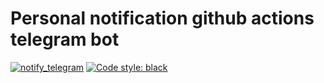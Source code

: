 # Personal notification github actions telegram bot
[![notify_telegram](https://github.com/DaniilRoman/github-actions-test/actions/workflows/main.yml/badge.svg)](https://github.com/DaniilRoman/github-actions-test/actions/workflows/main.yml)
[![Code style: black](https://img.shields.io/badge/code%20style-black-000000.svg)](https://github.com/psf/black)